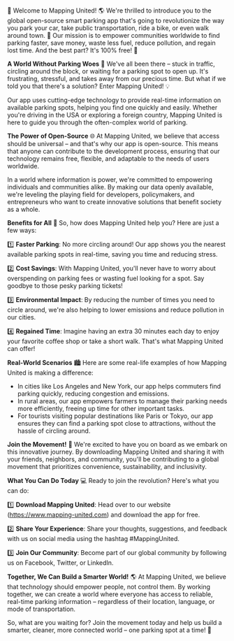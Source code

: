 🎉 Welcome to Mapping United! 🌎 We're thrilled to introduce you to the global open-source smart parking app that's going to revolutionize the way you park your car, take public transportation, ride a bike, or even walk around town. 💪 Our mission is to empower communities worldwide to find parking faster, save money, waste less fuel, reduce pollution, and regain lost time. And the best part? It's 100% free! 🤑

**A World Without Parking Woes** 🚗
We've all been there – stuck in traffic, circling around the block, or waiting for a parking spot to open up. It's frustrating, stressful, and takes away from our precious time. But what if we told you that there's a solution? Enter Mapping United! 💡

Our app uses cutting-edge technology to provide real-time information on available parking spots, helping you find one quickly and easily. Whether you're driving in the USA or exploring a foreign country, Mapping United is here to guide you through the often-complex world of parking.

**The Power of Open-Source** 🌐
At Mapping United, we believe that access should be universal – and that's why our app is open-source. This means that anyone can contribute to the development process, ensuring that our technology remains free, flexible, and adaptable to the needs of users worldwide.

In a world where information is power, we're committed to empowering individuals and communities alike. By making our data openly available, we're leveling the playing field for developers, policymakers, and entrepreneurs who want to create innovative solutions that benefit society as a whole.

**Benefits for All** 🌈
So, how does Mapping United help you? Here are just a few ways:

1️⃣ **Faster Parking**: No more circling around! Our app shows you the nearest available parking spots in real-time, saving you time and reducing stress.

2️⃣ **Cost Savings**: With Mapping United, you'll never have to worry about overspending on parking fees or wasting fuel looking for a spot. Say goodbye to those pesky parking tickets!

3️⃣ **Environmental Impact**: By reducing the number of times you need to circle around, we're also helping to lower emissions and reduce pollution in our cities.

4️⃣ **Regained Time**: Imagine having an extra 30 minutes each day to enjoy your favorite coffee shop or take a short walk. That's what Mapping United can offer!

**Real-World Scenarios** 🏙️
Here are some real-life examples of how Mapping United is making a difference:

* In cities like Los Angeles and New York, our app helps commuters find parking quickly, reducing congestion and emissions.
* In rural areas, our app empowers farmers to manage their parking needs more efficiently, freeing up time for other important tasks.
* For tourists visiting popular destinations like Paris or Tokyo, our app ensures they can find a parking spot close to attractions, without the hassle of circling around.

**Join the Movement!** 🌟
We're excited to have you on board as we embark on this innovative journey. By downloading Mapping United and sharing it with your friends, neighbors, and community, you'll be contributing to a global movement that prioritizes convenience, sustainability, and inclusivity.

**What You Can Do Today** 💻
Ready to join the revolution? Here's what you can do:

1️⃣ **Download Mapping United**: Head over to our website (https://www.mapping-united.com) and download the app for free.

2️⃣ **Share Your Experience**: Share your thoughts, suggestions, and feedback with us on social media using the hashtag #MappingUnited.

3️⃣ **Join Our Community**: Become part of our global community by following us on Facebook, Twitter, or LinkedIn.

**Together, We Can Build a Smarter World!** 🌎
At Mapping United, we believe that technology should empower people, not control them. By working together, we can create a world where everyone has access to reliable, real-time parking information – regardless of their location, language, or mode of transportation.

So, what are you waiting for? Join the movement today and help us build a smarter, cleaner, more connected world – one parking spot at a time! 🚀